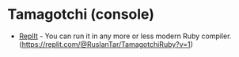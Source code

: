# Tamagotchi (console)
- [ReplIt](https://replit.com/@RuslanTar/TamagotchiRuby?v=1) - You can run it in any more or less modern Ruby compiler.
(https://replit.com/@RuslanTar/TamagotchiRuby?v=1)
